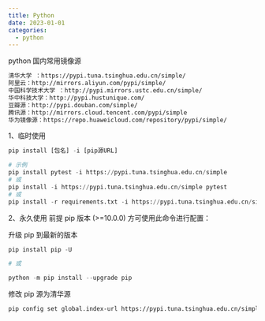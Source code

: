 ```yaml
---
title: Python
date: 2023-01-01
categories:
  - python
---
```


python 国内常用镜像源

```txt
清华大学 ：https://pypi.tuna.tsinghua.edu.cn/simple/
阿里云：http://mirrors.aliyun.com/pypi/simple/
中国科学技术大学 ：http://pypi.mirrors.ustc.edu.cn/simple/
华中科技大学：http://pypi.hustunique.com/
豆瓣源：http://pypi.douban.com/simple/
腾讯源：http://mirrors.cloud.tencent.com/pypi/simple
华为镜像源：https://repo.huaweicloud.com/repository/pypi/simple/
```

1、临时使用

```py
pip install [包名] -i [pip源URL]

# 示例
pip install pytest -i https://pypi.tuna.tsinghua.edu.cn/simple
# 或
pip install -i https://pypi.tuna.tsinghua.edu.cn/simple pytest
# 或
pip install -r requirements.txt -i https://pypi.tuna.tsinghua.edu.cn/simple
```

2、永久使用
前提 pip 版本 (>=10.0.0) 方可使用此命令进行配置：

升级 pip 到最新的版本

```py
pip install pip -U

# 或

python -m pip install --upgrade pip
```

修改 pip 源为清华源

```bash
pip config set global.index-url https://pypi.tuna.tsinghua.edu.cn/simple
```
